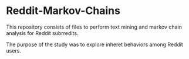 # Reddit-Markov-Chains

This repository consists of files to perform text mining and markov chain analysis for Reddit subrredits. 

The purpose of the study was to explore inheret behaviors among Reddit users. 
